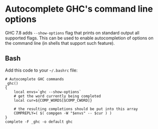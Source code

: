 # Autocomplete GHC's command line options



GHC 7.8 adds `--show-options` flag that prints on standard output all supported flags. This can be used to enable autocompletion of options on the command line (in shells that support such feature).


## Bash



Add this code to your `~/.bashrc` file:


```wiki
# Autocomplete GHC commands
_ghc()
{
    local envs=`ghc --show-options`
    # get the word currently being completed
    local cur=${COMP_WORDS[$COMP_CWORD]}
 
    # the resulting completions should be put into this array
    COMPREPLY=( $( compgen -W "$envs" -- $cur ) )
}
complete -F _ghc -o default ghc
```